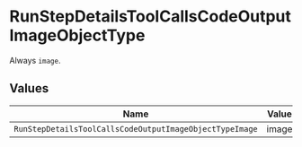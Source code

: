 # RunStepDetailsToolCallsCodeOutputImageObjectType

Always `image`.


## Values

| Name                                                    | Value                                                   |
| ------------------------------------------------------- | ------------------------------------------------------- |
| `RunStepDetailsToolCallsCodeOutputImageObjectTypeImage` | image                                                   |